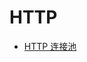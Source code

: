 # HTTP




* [HTTP 连接池](https://github.com/SunnnyChan/knowledge-Sys-of-Design-Pattern/blob/master/resource-pool/connect-pool/http-cp/README.md)